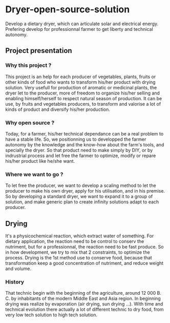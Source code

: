 # Dryer-open-source-solution
Develop a dietary dryer, which can articulate solar and electrical energy. Prefering develop for professionnal farmer to get liberty and technical autonomy.

## Project presentation
### Why this project ?
This project is an help for each producer of vegetables, plants, fruits or other kinds of food who wants to transform his/her product with drying solution.
Very usefull for production of aromatic or medicinal plants, the dryer let to the producer, more of freedom to organize his/her selling and enabling himself/herself to respect natural season of production.
It can be use, by fruits and vegetables producers, to transform and valorise a lot of kinds of product and diversify his/her production.

### Why open source ?
Today, for a farmer, his/her technical dependance can be a real problem to have a stable life. So, we positionning us to developped the farmer autonomy by the knowledge and the know-how about the farm's tools, and specially the dryer. So that product need to make simply by DIY, or by indrustrial process and let free the farmer to optimize, modify or repare his/her product like he/she want.

### Where we want to go ?
To let free the producer, we want to develop a scaling method to let the producer to make his own dryer, apply for his utilisation, and in his premise. So by developing a standard dryer, we want to expand it to a group of solution, and make generic plan to create infinity solutions adapt to each producer.

## Drying 
It's a physicochemical reaction, which extract water of something. For dietary application, the reaction need to be control to conserv the nutriment, but for a professionnal, the reaction need to be fast produce. So in how development, we try to mix that 2 constraints, to optimize the process.
Drying is the 1st method use to conserve food, because that transformation keep a good concentration of nutriment, and reduce weight and volume.

### History
That technic begin with the beginning of the agriculture, around 12 000 B. C. by inhabitants of the modern Middle East and Asia region. In beginning drying was realize by evaporation (air drying, sun drying ...). With time and technical evolution there actually a lot of different technic to dry food, from very low tech solution to high tech solution.
